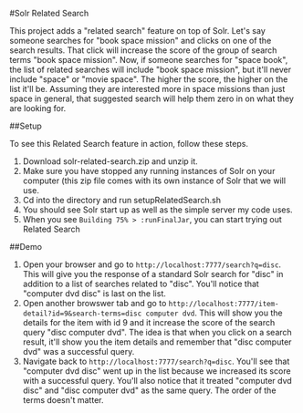 #Solr Related Search

This project adds a "related search" feature on top of Solr.  Let's say someone searches for "book space mission" and clicks on one of the search results.  That click will increase the score of the group of search terms "book space mission".  Now, if someone searches for "space book", the list of related searches will include "book space mission", but it'll never include "space" or "movie space".  The higher the score, the higher on the list it'll be.  Assuming they are interested more in space missions than just space in general, that suggested search will help them zero in on what they are looking for.

##Setup

To see this Related Search feature in action, follow these steps.

1. Download solr-related-search.zip and unzip it.
2. Make sure you have stopped any running instances of Solr on your computer (this zip file comes with its own instance of Solr that we will use.
3. Cd into the directory and run setupRelatedSearch.sh
4. You should see Solr start up as well as the simple server my code uses.
5. When you see `Building 75% > :runFinalJar`, you can start trying out Related Search

##Demo
1. Open your browser and go to `http://localhost:7777/search?q=disc`. This will give you the response of a standard Solr search for "disc" in addition to a list of searches related to "disc". You'll notice that "computer dvd disc" is last on the list.
2. Open another browswer tab and go to `http://localhost:7777/item-detail?id=9&search-terms=disc computer dvd`. This will show you the details for the item with id 9 and it increase the score of the search query "disc computer dvd". The idea is that when you click on a search result, it'll show you the item details and remember that "disc computer dvd" was a successful query.
3. Navigate back to `http://localhost:7777/search?q=disc`. You'll see that "computer dvd disc" went up in the list because we increased its score with a successful query. You'll also notice that it treated "computer dvd disc" and "disc computer dvd" as the same query.  The order of the terms doesn't matter.
